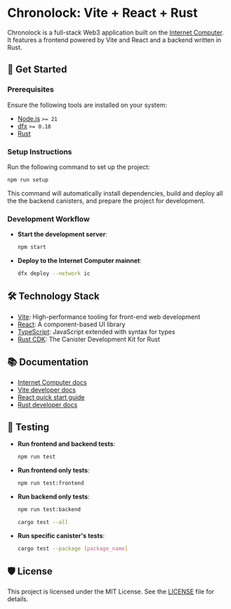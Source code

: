 # Chronolock: Vite + React + Rust

Chronolock is a full-stack Web3 application built on the [Internet Computer](https://internetcomputer.org/). It features a frontend powered by Vite and React and a backend written in Rust.

## 🚀 Get Started

### Prerequisites

Ensure the following tools are installed on your system:

- [Node.js](https://nodejs.org/en/) `>= 21`
- [dfx](https://internetcomputer.org/docs/current/developer-docs/build/install-upgrade-remove) `>= 0.18`
- [Rust](https://www.rust-lang.org/tools/install)

### Setup Instructions

Run the following command to set up the project:

```sh
npm run setup
```

This command will automatically install dependencies, build and deploy all the the backend canisters, and prepare the project for development.

### Development Workflow

- **Start the development server**:
  ```sh
  npm start
  ```

- **Deploy to the Internet Computer mainnet**:
  ```sh
  dfx deploy --network ic
  ```

## 🛠️ Technology Stack

- [Vite](https://vitejs.dev/): High-performance tooling for front-end web development
- [React](https://reactjs.org/): A component-based UI library
- [TypeScript](https://www.typescriptlang.org/): JavaScript extended with syntax for types
- [Rust CDK](https://docs.rs/ic-cdk/): The Canister Development Kit for Rust

## 📚 Documentation

- [Internet Computer docs](https://internetcomputer.org/docs/current/developer-docs/ic-overview)
- [Vite developer docs](https://vitejs.dev/guide/)
- [React quick start guide](https://react.dev/learn)
- [Rust developer docs](https://internetcomputer.org/docs/current/developer-docs/backend/rust/)

## 🧪 Testing

- **Run frontend and backend tests**:
  ```sh
  npm run test
  ```

- **Run frontend only tests**:
  ```sh
  npm run test:frontend
  ```

- **Run backend only tests**:
  ```sh
  npm run test:backend
  ```
  ```sh
  cargo test --all
  ```

- **Run specific canister's tests**:
    ```sh
  cargo test --package [package_name]
  ```

## 🛡️ License

This project is licensed under the MIT License. See the [LICENSE](LICENSE) file for details.
